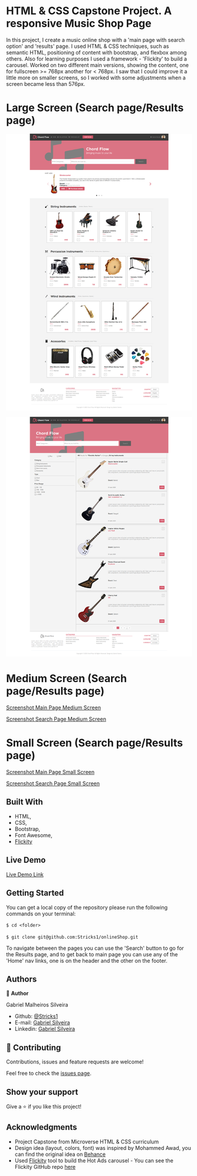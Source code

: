 # HTML & CSS Capstone Project. A responsive Music Shop Page

In this project, I create a music online shop with a 'main page with search option' and 'results' page.
I used HTML & CSS techniques, such as semantic HTML, positioning of content with bootstrap, and flexbox among others. Also for learning purposes I used a framework - 'Flickity' to build a carousel.
Worked on two different main versions, showing the content, one for fullscreen >= 768px another for < 768px. I saw that I could improve it a little more on smaller screens, so I worked with some adjustments when a screen became less than 576px.

# Large Screen (Search page/Results page)

![Screenshot Main Page Fullscreen](./img/shopFull.png)

![Screenshot Search Page Fullscreen](./img/SearchFull.png)


# Medium Screen (Search page/Results page)

[Screenshot Main Page Medium Screen](./img/shopMd.png)

[Screenshot Search Page Medium Screen](./img/searchMd.png)


# Small Screen (Search page/Results page)

[Screenshot Main Page Small Screen](./img/shopSm.png)

[Screenshot Search Page Small Screen](./img/searchSm.png)

## Built With

   - HTML,
   - CSS,
   - Bootstrap,
   - Font Awesome,
   - [Flickity](https://flickity.metafizzy.co/)

## Live Demo

[Live Demo Link](https://rawcdn.githack.com/Stricks1/onlineShop/b1a7186910215306c6bcf25926abcad22bb4154a/index.html)

## Getting Started

You can get a local copy of the repository please run the following commands on your terminal:

```
$ cd <folder>

$ git clone git@github.com:Stricks1/onlineShop.git
```
To navigate between the pages you can use the 'Search' button to go for the Results page, and to get back to main page you can use any of the 'Home' nav links, one is on the header and the other on the footer.

## Authors

👤 **Author**

Gabriel Malheiros Silveira

- Github: [@Stricks1](https://github.com/Stricks1)
- E-mail: [Gabriel Silveira](mailto:gmalheiross@gmail.com)
- Linkedin: [Gabriel Silveira](https://linkedin.com/in/gabriel-malheiros-silveira-b6632061/)

## 🤝 Contributing

Contributions, issues and feature requests are welcome!

Feel free to check the [issues page](issues/).

## Show your support

Give a ⭐️ if you like this project!

## Acknowledgments

   - Project Capstone from Microverse HTML & CSS curriculum
   - Design idea (layout, colors, font) was inspired by Mohammed Awad, you can find the original idea on [Behance](https://www.behance.net/gallery/24796463/ZATTIX)
   - Used [Flickity](https://flickity.metafizzy.co/) tool to build the Hot Ads carousel - You can see the Flickity GitHub repo [here](https://github.com/metafizzy/flickity)
